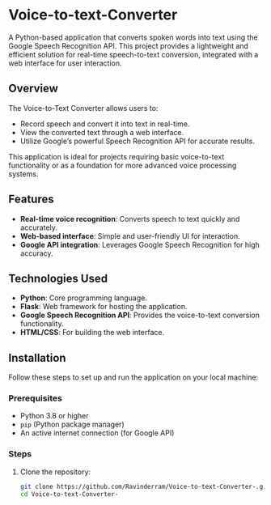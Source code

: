 # Voice-to-text-Converter
A Python-based application that converts spoken words into text using the Google Speech Recognition API. This project provides a lightweight and efficient solution for real-time speech-to-text conversion, integrated with a web interface for user interaction.
## Overview
The Voice-to-Text Converter allows users to:
- Record speech and convert it into text in real-time.
- View the converted text through a web interface.
- Utilize Google’s powerful Speech Recognition API for accurate results.

This application is ideal for projects requiring basic voice-to-text functionality or as a foundation for more advanced voice processing systems.
## Features

- **Real-time voice recognition**: Converts speech to text quickly and accurately.
- **Web-based interface**: Simple and user-friendly UI for interaction.
- **Google API integration**: Leverages Google Speech Recognition for high accuracy.

## Technologies Used

- **Python**: Core programming language.
- **Flask**: Web framework for hosting the application.
- **Google Speech Recognition API**: Provides the voice-to-text conversion functionality.
- **HTML/CSS**: For building the web interface.

## Installation

Follow these steps to set up and run the application on your local machine:

### Prerequisites

- Python 3.8 or higher
- `pip` (Python package manager)
- An active internet connection (for Google API)

### Steps

1. Clone the repository:
   ```bash
   git clone https://github.com/Ravinderram/Voice-to-text-Converter-.git
   cd Voice-to-text-Converter-
